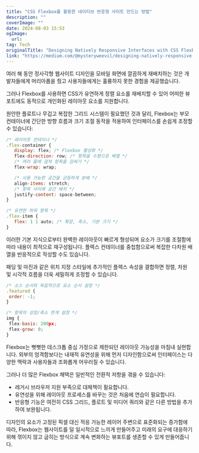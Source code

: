 ```yaml
---
title: "CSS Flexbox를 활용한 네이티브 반응형 사이트 만드는 방법"
description: ""
coverImage: ""
date: 2024-08-03 15:53
ogImage: 
  url: 
tag: Tech
originalTitle: "Designing Natively Responsive Interfaces with CSS Flexbox"
link: "https://medium.com/@mysteryweevil/designing-natively-responsive-interfaces-with-css-flexbox-896f25bd5311"
---
```




여러 해 동안 정사각형 웹사이트 디자인을 모바일 화면에 깔끔하게 재배치하는 것은 개발자들에게 머리아픔을 줬고 사용자들에게는 훌륭하지 못한 경험을 제공했습니다.

그러나 Flexbox를 사용하면 CSS가 유연하게 정렬 요소를 재배치할 수 있어 어떠한 뷰포트에도 동적으로 개인화된 레이아웃 요소를 지원합니다.

원안한 플로트나 무겁고 복잡한 그리드 시스템이 필요했던 것과 달리, Flexbox는 부모 컨테이너에 간단한 방향 흐름과 크기 조절 동작을 적용하여 인터페이스를 손쉽게 조정할 수 있습니다:

```js
/* 레이아웃 컨테이너 */
.flex-container {
   display: flex; /* Flexbox 활성화 */
   flex-direction: row; /* 항목을 수평으로 배열 */
   /* 여러 줄에 걸쳐 항목을 감싸기 */
   flex-wrap: wrap;

   /* 사용 가능한 공간을 균등하게 분배 */
   align-items: stretch;
   /* 항목 사이에 공간 배치 */
   justify-content: space-between;
}

/* 유연한 하위 항목 */
.flex-item {
   flex: 1 1 auto; /* 확장, 축소, 기본 크기 */
}
```

<div class="content-ad"></div>

이러한 기본 지식으로부터 완벽한 레이아웃이 빠르게 형성되며 요소가 크기를 조절함에 따라 내용이 최적으로 재구성됩니다. 플렉스 컨테이너를 중첩함으로써 복잡한 다차원 배열을 반응적으로 작성할 수도 있습니다.

패딩 및 마진과 같은 위치 지정 스타일에 추가적인 플렉스 속성을 결합하면 정렬, 차원 및 시각적 흐름을 더욱 세밀하게 조정할 수 있습니다.

```js
/* 소스 순서와 독립적으로 요소 순서 설정 */
.featured {
 order: -1;
}

/* 항목의 성장/축소 한계 설정 */
img {
 flex-basis: 200px;
 flex-grow: 0;
}
```

Flexbox는 뻣뻣한 데스크톱 중심 가정으로 제한되던 레이아웃 가능성을 마침내 실현합니다. 외부의 엄격함보다는 내재적 유연성을 위해 먼저 디자인함으로써 인터페이스는 다양한 맥락과 사용자들과 조화롭게 어우러질 수 있습니다.

<div class="content-ad"></div>

그러나 더 많은 Flexbox 채택은 일반적인 전환적 저항을 겪을 수 있습니다:

- 레거시 브라우저 지원 부족으로 대체책이 필요합니다.
- 유연성을 위해 레이아웃 프로세스를 바꾸는 것은 처음에 연습이 필요합니다.
- 반응형 기능은 여전히 CSS 그리드, 플로트 및 미디어 쿼리와 같은 다른 방법을 추가하여 보완됩니다.

디자인의 요소가 고정된 픽셀 대신 적응 가능한 레이어 주변으로 표준화되는 증가함에 따라, Flexbox는 웹사이트를 덜 일시적으로 느끼게 만들어주고 미래의 요구에 대응하기 위해 꺾이지 않고 굽히는 방식으로 계속 변화하는 뷰포트를 생존할 수 있게 만들어줍니다.
